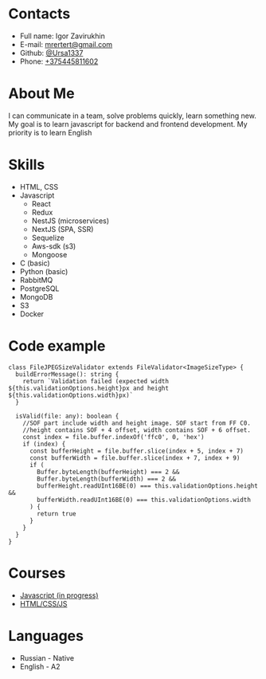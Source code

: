 # Contacts
* Full name: Igor Zavirukhin
* E-mail: mrertert@gmail.com
* Github: [@Ursa1337](https://github.com/Ursa1337)
* Phone: [+375445811602](tel:375445811602)

# About Me
I can communicate in a team, solve problems quickly, learn something new. My goal is to learn javascript for backend and frontend development. My priority is to learn English

# Skills
* HTML, CSS
* Javascript
    * React
    * Redux
    * NestJS (microservices)
    * NextJS (SPA, SSR)
    * Sequelize
    * Aws-sdk (s3)
    * Mongoose
* C (basic)
* Python (basic)
* RabbitMQ
* PostgreSQL
* MongoDB
* S3
* Docker

# Code example
```
class FileJPEGSizeValidator extends FileValidator<ImageSizeType> {
  buildErrorMessage(): string {
    return `Validation failed (expected width ${this.validationOptions.height}px and height ${this.validationOptions.width}px)`
  }

  isValid(file: any): boolean {
    //SOF part include width and height image. SOF start from FF C0.
    //height contains SOF + 4 offset, width contains SOF + 6 offset.
    const index = file.buffer.indexOf('ffc0', 0, 'hex')
    if (index) {
      const bufferHeight = file.buffer.slice(index + 5, index + 7)
      const bufferWidth = file.buffer.slice(index + 7, index + 9)
      if (
        Buffer.byteLength(bufferHeight) === 2 &&
        Buffer.byteLength(bufferWidth) === 2 &&
        bufferHeight.readUInt16BE(0) === this.validationOptions.height &&
        bufferWidth.readUInt16BE(0) === this.validationOptions.width
      ) {
        return true
      }
    }
  }
}
```

# Courses
* [Javascript (in progress)](https://rs.school/js/)
* [HTML/CSS/JS](https://www.udemy.com/course/webdeveloper/)

# Languages
* Russian - Native
* English - A2